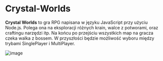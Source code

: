 # Crystal-Worlds

<b>Crystal Worlds</b> to gra RPG napisana w języku JavaScript przy użyciu Node.js. Polega ona na eksploracji różnych krain, walce z potworami, oraz craftingu narzędzi itp. Na końcu po przejściu wszystkich map na gracza czeka walka z bossem. W przyszłości będzie możliwość wyboru między trybami SinglePlayer i MultiPlayer.<br>

![image](https://user-images.githubusercontent.com/73580223/191081173-608fe4d1-1d9c-4dc6-b90d-8d467711f548.png)

